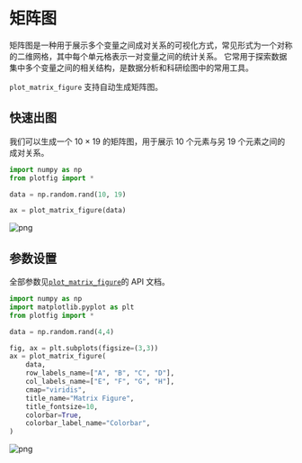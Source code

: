 # 矩阵图

矩阵图是一种用于展示多个变量之间成对关系的可视化方式，常见形式为一个对称的二维网格，其中每个单元格表示一对变量之间的统计关系。
它常用于探索数据集中多个变量之间的相关结构，是数据分析和科研绘图中的常用工具。

`plot_matrix_figure` 支持自动生成矩阵图。

## 快速出图

我们可以生成一个 10 × 19 的矩阵图，用于展示 10 个元素与另 19 个元素之间的成对关系。


```python
import numpy as np
from plotfig import *

data = np.random.rand(10, 19)

ax = plot_matrix_figure(data)
```


    
![png](matrix_files/matrix_4_0.png)
    


## 参数设置

全部参数见[`plot_matrix_figure`](../api/index.md/#plotfig.matrix.plot_matrix_figure)的 API 文档。


```python
import numpy as np
import matplotlib.pyplot as plt
from plotfig import *

data = np.random.rand(4,4)

fig, ax = plt.subplots(figsize=(3,3))
ax = plot_matrix_figure(
    data,
    row_labels_name=["A", "B", "C", "D"],
    col_labels_name=["E", "F", "G", "H"],
    cmap="viridis",
    title_name="Matrix Figure",
    title_fontsize=10,
    colorbar=True,
    colorbar_label_name="Colorbar",
)
```


    
![png](matrix_files/matrix_7_0.png)
    

